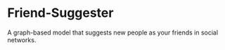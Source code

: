 # Friend-Suggester
A graph-based model that suggests new people as your friends in social networks.
